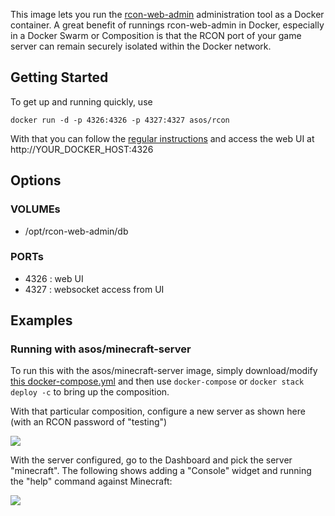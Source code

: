 
This image lets you run the [rcon-web-admin](https://github.com/brainfoolong/rcon-web-admin) administration tool as a
Docker container. A great benefit of runnings rcon-web-admin in Docker, especially
in a Docker Swarm or Composition is that the RCON port of your game server
can remain securely isolated within the Docker network.

## Getting Started

To get up and running quickly, use

```
docker run -d -p 4326:4326 -p 4327:4327 asos/rcon
```

With that you can follow the [regular instructions](https://github.com/brainfoolong/rcon-web-admin#open-in-browser) and
access the web UI at http://YOUR_DOCKER_HOST:4326

## Options

### VOLUMEs

* /opt/rcon-web-admin/db

### PORTs

* 4326 : web UI
* 4327 : websocket access from UI

## Examples

### Running with asos/minecraft-server

To run this with the asos/minecraft-server image, simply download/modify
[this docker-compose.yml](https://raw.githubusercontent.com/asos/dockerfiles/master/minecraft-server/docker-compose.yml)
and then use `docker-compose` or `docker stack deploy -c` to bring up the composition.

With that particular composition, configure a new server as shown here (with an RCON password of "testing")

![](https://i.imgur.com/qTrwkaO.png)

With the server configured, go to the Dashboard and pick the server "minecraft". The following
shows adding a "Console" widget and running the "help" command against Minecraft:

![](https://i.imgur.com/UYr7I7C.png)
